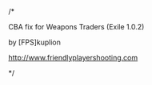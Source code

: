 /*

CBA fix for Weapons Traders (Exile 1.0.2)

by [FPS]kuplion

http://www.friendlyplayershooting.com

*/